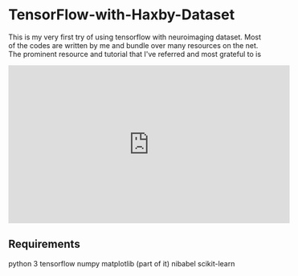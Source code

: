 # TensorFlow-with-Haxby-Dataset

This is my very first try of using tensorflow with neuroimaging dataset. Most of the codes are written by me and bundle over many resources on the net. The prominent resource and tutorial that I've referred and most grateful to is 
<iframe width="560" height="315" src="https://www.youtube.com/embed/HMcx-zY8JSg" frameborder="0" allowfullscreen></iframe>

## Requirements
python 3
tensorflow
numpy
matplotlib (part of it)
nibabel
scikit-learn
